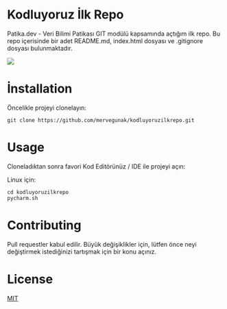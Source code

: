 # Kodluyoruz İlk Repo
Patika.dev - Veri Bilimi Patikası GIT modülü kapsamında açtığım ilk repo. Bu repo
içerisinde bir adet README.md, index.html dosyası ve .gitignore dosyası bulunmaktadır.

![](/home/merve/Pictures/project_ss.png)

# İnstallation
Öncelikle projeyi clonelayın:

````
git clone https://github.com/mervegunak/kodluyoruzilkrepo.git
````

# Usage
Cloneladıktan sonra favori Kod Editörünüz / IDE ile projeyi açın:

Linux için:
````
cd kodluyoruzilkrepo
pycharm.sh
````

# Contributing
Pull requestler kabul edilir. Büyük değişiklikler için, lütfen önce neyi değiştirmek istediğinizi tartışmak için bir konu açınız.

# License
[MIT](https://choosealicense.com/licenses/mit/)
